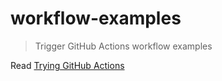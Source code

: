 # workflow-examples

> Trigger GitHub Actions workflow examples

Read [Trying GitHub Actions](https://glebbahmutov.com/blog/trying-github-actions)
